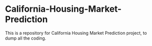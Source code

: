 # California-Housing-Market-Prediction
This is a repository for California Housing Market Prediction project, to dump all the coding.

